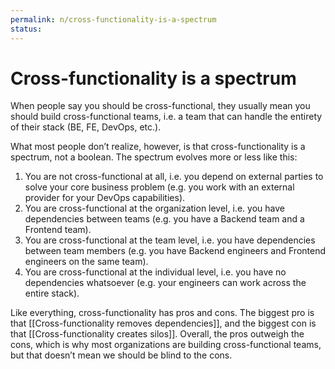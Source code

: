 ```yaml
---
permalink: n/cross-functionality-is-a-spectrum
status: 
---
```

# Cross-functionality is a spectrum

When people say you should be cross-functional, they usually mean you should build cross-functional teams, i.e. a team that can handle the entirety of their stack (BE, FE, DevOps, etc.).

What most people don’t realize, however, is that cross-functionality is a spectrum, not a boolean. The spectrum evolves more or less like this:

1. You are not cross-functional at all, i.e. you depend on external parties to solve your core business problem (e.g. you work with an external provider for your DevOps capabilities).
2. You are cross-functional at the organization level, i.e. you have dependencies between teams (e.g. you have a Backend team and a Frontend team).
3. You are cross-functional at the team level, i.e. you have dependencies between team members (e.g. you have Backend engineers and Frontend engineers on the same team).
4. You are cross-functional at the individual level, i.e. you have no dependencies whatsoever (e.g. your engineers can work across the entire stack).

Like everything, cross-functionality has pros and cons. The biggest pro is that [[Cross-functionality removes dependencies]], and the biggest con is that [[Cross-functionality creates silos]]. Overall, the pros outweigh the cons, which is why most organizations are building cross-functional teams, but that doesn’t mean we should be blind to the cons.
